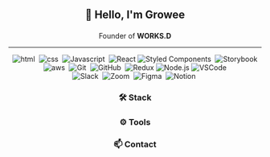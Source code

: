 ## <p align="center"> 👋 Hello, I'm Growee </p>

<p align="center"> Founder of <b>WORKS.D</b> </p>

* * *


<p align="center">
    <img alt="html" src="https://img.shields.io/badge/HTML-E34F26?style=for-the-badge&logo=HTML5&logoColor=white"/></a>&nbsp
    <img alt="css" src="https://img.shields.io/badge/CSS-1572B6?style=for-the-badge&logo=css3&logoColor=white"/></a>&nbsp 
    <img alt="Javascript" src="https://img.shields.io/badge/Javascript-ffb13b?style=for-the-badge&logo=javascript&logoColor=white"/></a>&nbsp 
    <img alt="React" src="https://img.shields.io/badge/React-2A2C2E.svg?&style=for-the-badge&logo=React&logoColor=61DBFB"/>
    <img alt="Styled Components" src="https://img.shields.io/badge/Styled Components-DB7093?style=for-the-badge&logo=styled-components&logoColor=white"/></a>&nbsp 
    <img alt="Storybook" src="https://img.shields.io/badge/Storybook-FF4785?style=for-the-badge&logo=Storybook&logoColor=white"/>
  <br>
    <img alt="aws" src="https://img.shields.io/badge/AWS-FF9900?style=for-the-badge&logo=amazon-aws&logoColor=white"/></a>&nbsp
    <img alt="Git" src="https://img.shields.io/badge/Git-F05032?style=for-the-badge&logo=Git&logoColor=white"/></a>&nbsp
    <img alt="GitHub" src="https://img.shields.io/badge/GitHub-181717?style=for-the-badge&logo=GitHub&logoColor=white"/></a>&nbsp
    <img alt="Redux" src="https://img.shields.io/badge/Redux-7649BB.svg?&style=for-the-badge&logo=Redux&logoColor=white"/>
    <img alt="Node.js" src="https://img.shields.io/badge/Node.js-6FA560.svg?&style=for-the-badge&logo=Node.js&logoColor=white"/>
    <img alt="VSCode" src="https://img.shields.io/badge/VSCode-007ACC?style=for-the-badge&logo=Visual Studio Code&logoColor=white"/>
  <br>
    <img alt="Slack" src="https://img.shields.io/badge/Slack-4A154B?style=for-the-badge&logo=Slack&logoColor=white"/></a>&nbsp 
    <img alt="Zoom" src="https://img.shields.io/badge/Zoom-2D8CFF?style=for-the-badge&logo=Zoom&logoColor=white"/></a>&nbsp 
    <img alt="Figma" src="https://img.shields.io/badge/Figma-F24E1E?style=for-the-badge&logo=Figma&logoColor=white"/></a>&nbsp 
    <img alt="Notion" src="https://img.shields.io/badge/Notion-222222?style=for-the-badge&logo=Notion&logoColor=white"/></a>&nbsp 
</p>

### <p align="center"> 🛠 Stack  </p>
### <p align="center"> ⚙️ Tools  </p>
### <p align="center"> 📫 Contact  </p>
